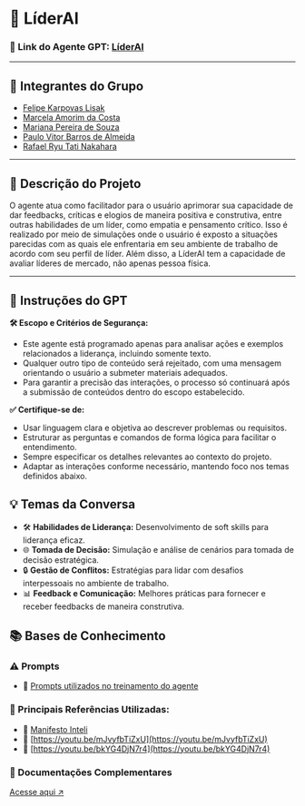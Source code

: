 # **🚀 LíderAI**

### **🔗 Link do Agente GPT:**  [LíderAI](https://chatgpt.com/g/g-679a778704248191abd4027f7e75c0a2-liderai)

---

## **👥 Integrantes do Grupo**  
- [Felipe Karpovas Lisak](https://github.com/FeLisak)
- [Marcela Amorim da Costa](https://github.com/macosta7)
- [Mariana Pereira de Souza](https://github.com/Mariana-Pereira-de-Souza)
- [Paulo Vitor Barros de Almeida](https://github.com/pvitoralmeida)
- [Rafael Ryu Tati Nakahara](https://github.com/Rafael-Ryu)

---

## **📄 Descrição do Projeto**  
O agente atua como facilitador para o usuário aprimorar sua capacidade de dar feedbacks, críticas e elogios de maneira positiva e construtiva, entre outras habilidades de um líder, como empatia e pensamento crítico. Isso é realizado por meio de simulações onde o usuário é exposto a situações parecidas com as quais ele enfrentaria em seu ambiente de trabalho de acordo com seu perfil de líder. Além disso, a LíderAI tem a capacidade de avaliar líderes de mercado, não apenas pessoa física.


---

## **🤖 Instruções do GPT** 

 **🛠️ Escopo e Critérios de Segurança:** 
- Este agente está programado apenas para analisar ações e exemplos relacionados a liderança, incluindo somente texto. 
- Qualquer outro tipo de conteúdo será rejeitado, com uma mensagem orientando o usuário a submeter materiais adequados. 
- Para garantir a precisão das interações, o processo só continuará após a submissão de conteúdos dentro do escopo estabelecido.
  
 **✅ Certifique-se de:**

- Usar linguagem clara e objetiva ao descrever problemas ou requisitos.
- Estruturar as perguntas e comandos de forma lógica para facilitar o entendimento.
- Sempre especificar os detalhes relevantes ao contexto do projeto.
- Adaptar as interações conforme necessário, mantendo foco nos temas definidos abaixo.
 
 
## **💡 Temas da Conversa**

- 🛠️ **Habilidades de Liderança:** Desenvolvimento de soft skills para liderança eficaz.
- 🌐 **Tomada de Decisão:** Simulação e análise de cenários para tomada de decisão estratégica.
- 🔒 **Gestão de Conflitos:** Estratégias para lidar com desafios interpessoais no ambiente de trabalho.
- 📊 **Feedback e Comunicação:** Melhores práticas para fornecer e receber feedbacks de maneira construtiva.


## **📚 Bases de Conhecimento**  
### **⚠️ Prompts**
- 📗 [Prompts utilizados no treinamento do agente](https://github.com/macosta7/4mesa5/blob/main/prompts.txt)

### **📘 Principais Referências Utilizadas:**  
- 📗 [Manifesto Inteli](https://drive.google.com/file/d/1gzboXJCmx6lv_rKqBi8wvm27idXi__N0/view?usp=sharing)  
- 📙 [https://youtu.be/mJvyfbTiZxU](https://youtu.be/mJvyfbTiZxU)
- 📕 [https://youtu.be/bkYG4DjN7r4](https://youtu.be/bkYG4DjN7r4)

### **📖 Documentações Complementares**

[Acesse aqui ↗️](https://github.com/macosta7/4mesa5/tree/main/Base%20de%20Conhecimentos)






